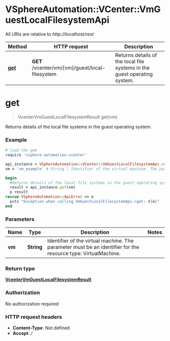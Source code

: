 # VSphereAutomation::VCenter::VmGuestLocalFilesystemApi

All URIs are relative to *http://localhost/rest*

Method | HTTP request | Description
------------- | ------------- | -------------
[**get**](VmGuestLocalFilesystemApi.md#get) | **GET** /vcenter/vm/{vm}/guest/local-filesystem | Returns details of the local file systems in the guest operating system.


# **get**
> VcenterVmGuestLocalFilesystemResult get(vm)

Returns details of the local file systems in the guest operating system.

### Example
```ruby
# load the gem
require 'vsphere-automation-vcenter'

api_instance = VSphereAutomation::VCenter::VmGuestLocalFilesystemApi.new
vm = 'vm_example' # String | Identifier of the virtual machine. The parameter must be an identifier for the resource type: VirtualMachine.

begin
  #Returns details of the local file systems in the guest operating system.
  result = api_instance.get(vm)
  p result
rescue VSphereAutomation::ApiError => e
  puts "Exception when calling VmGuestLocalFilesystemApi->get: #{e}"
end
```

### Parameters

Name | Type | Description  | Notes
------------- | ------------- | ------------- | -------------
 **vm** | **String**| Identifier of the virtual machine. The parameter must be an identifier for the resource type: VirtualMachine. | 

### Return type

[**VcenterVmGuestLocalFilesystemResult**](VcenterVmGuestLocalFilesystemResult.md)

### Authorization

No authorization required

### HTTP request headers

 - **Content-Type**: Not defined
 - **Accept**: */*



